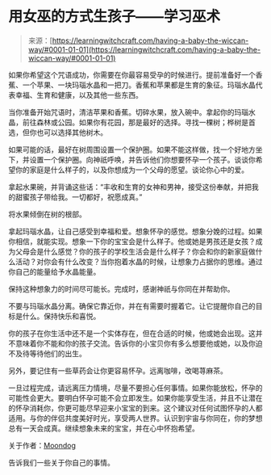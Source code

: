 <!--yml

类别：未分类

日期：2024-06-12 18:16:31

-->

# 用女巫的方式生孩子——学习巫术

> 来源：[https://learningwitchcraft.com/having-a-baby-the-wiccan-way/#0001-01-01](https://learningwitchcraft.com/having-a-baby-the-wiccan-way/#0001-01-01)

如果你希望这个咒语成功，你需要在你最容易受孕的时候进行。提前准备好一个香蕉、一个苹果、一块玛瑙水晶和一把刀。香蕉和苹果都是生育的象征。玛瑙水晶代表幸福、生育和健康，以及其他一些东西。

当你准备开始咒语时，清洁苹果和香蕉。切碎水果，放入碗中。拿起你的玛瑙水晶，前往森林或公园。如果你有花园，那是最好的选择。寻找一棵树；桦树是首选，但你也可以选择其他树木。

如果可能的话，最好在树周围设置一个保护圈。如果不能这样做，找一个好地方坐下，并设置一个保护圈。向神祇呼唤，并告诉他们你想要怀孕一个孩子。谈谈你希望你的家庭是什么样子的，以及你想成为一个父母的愿望。谈论你心中的爱。

拿起水果碗，并背诵这些话：“丰收和生育的女神和男神，接受这份奉献，并把我的甜蜜孩子带给我。一切都好，祝愿成真。”

将水果倾倒在树的根部。

拿起玛瑙水晶，让自己感受到幸福和爱。想象怀孕的感觉。想象分娩的过程。如果你相信，就能实现。想象一下你的宝宝会是什么样子。他或她是男孩还是女孩？成为父母会是什么感觉？你的孩子的学校生活会是什么样子？你会和你的新家庭做什么活动？对你会有什么改变？当你抱着水晶的时候，让想象力占据你的思维。通过你自己的能量给予水晶能量。

保持这种想象力的时间尽可能长。完成时，感谢神祇与你同在并帮助你。

不要与玛瑙水晶分离。确保它靠近你，并在有需要时握着它。让它提醒你自己的目标是什么。保持快乐和喜悦。

你的孩子在你生活中还不是一个实体存在，但在合适的时候，他或她会出现。这并不意味着你不能和你的孩子交流。告诉你的小宝贝你有多么想要他或她，以及你迫不及待等待他们的出生。

另外，要记住有一些草药会让你更容易怀孕。远离咖啡，改喝荨麻茶。

一旦过程完成，请远离压力情境，尽量不要担心任何事情。如果你能放松，怀孕的可能性会更大。要明白怀孕可能不会立即发生。如果你能享受生活，并且不让潜在的怀孕消耗你，你更可能尽早迎来小宝宝的到来。这个建议对任何试图怀孕的人都适用。与你的伴侣共度美好时光，享受两人世界。认识到宇宙与你同在，你的梦想总有一天会成真。继续想象未来的宝宝，并在心中怀抱希望。

关于作者：[Moondog](https://learningwitchcraft.com/profile/?tthayer/)

告诉我们一些关于你自己的事情。
